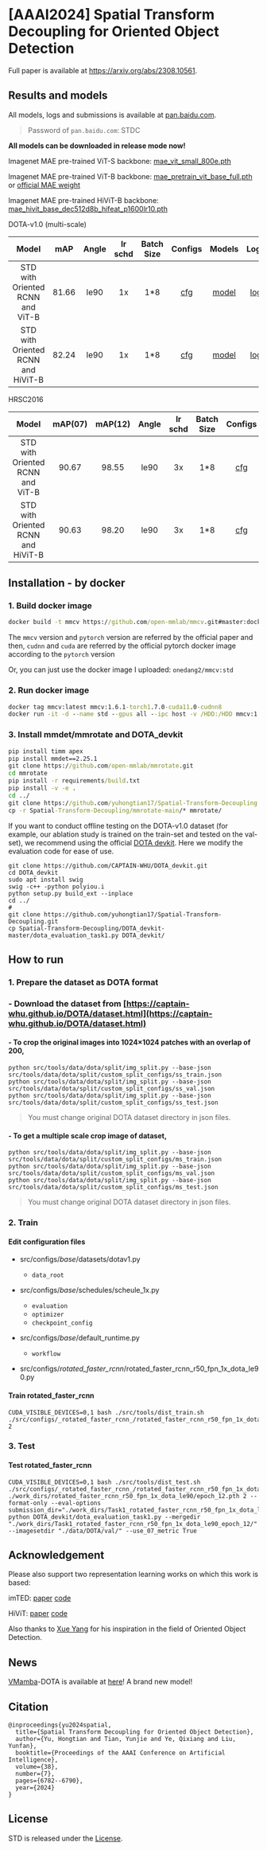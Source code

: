 # [AAAI2024] Spatial Transform Decoupling for Oriented Object Detection

Full paper is available at https://arxiv.org/abs/2308.10561.

## Results and models

All models, logs and submissions is available at [pan.baidu.com](https://pan.baidu.com/s/19nw-Ry2pGoeHZ0lQ-XehQg).

> Password of `pan.baidu.com`: STDC

__All models can be downloaded in release mode now!__

Imagenet MAE pre-trained ViT-S backbone: [mae_vit_small_800e.pth](https://github.com/yuhongtian17/Spatial-Transform-Decoupling/releases/download/STD-240413/mae_vit_small_800e.pth)

Imagenet MAE pre-trained ViT-B backbone: [mae_pretrain_vit_base_full.pth](https://github.com/yuhongtian17/Spatial-Transform-Decoupling/releases/download/STD-240413/mae_pretrain_vit_base_full.pth) or [official MAE weight](https://dl.fbaipublicfiles.com/mae/pretrain/mae_pretrain_vit_base_full.pth)

Imagenet MAE pre-trained HiViT-B backbone: [mae_hivit_base_dec512d8b_hifeat_p1600lr10.pth](https://github.com/yuhongtian17/Spatial-Transform-Decoupling/releases/download/STD-240413/mae_hivit_base_dec512d8b_hifeat_p1600lr10.pth)

DOTA-v1.0 (multi-scale)

|               Model                |  mAP  | Angle | lr schd | Batch Size | Configs | Models |  Logs  | Submissions |
| :--------------------------------: | :---: | :---: | :-----: | :--------: | :-----: | :----: | :----: | :---------: |
|  STD with Oriented RCNN and ViT-B  | 81.66 | le90  |   1x    |    1\*8    | [cfg](./mmrotate-main/configs/rotated_imted/dota/vit/rotated_imted_vb1m_oriented_rcnn_vit_base_1x_dota_ms_rr_le90_stdc_xyawh321v.py) | [model](https://github.com/yuhongtian17/Spatial-Transform-Decoupling/releases/download/STD-240413/orcnn_std_vit_dota_epoch_12.pth) | [log](https://github.com/yuhongtian17/Spatial-Transform-Decoupling/releases/download/STD-240413/orcnn_std_vit_dota_20240328_185845.log) | [submission](https://github.com/yuhongtian17/Spatial-Transform-Decoupling/releases/download/STD-240413/ms_ovs8.zip) |
| STD with Oriented RCNN and HiViT-B | 82.24 | le90  |   1x    |    1\*8    | [cfg](./mmrotate-main/configs/rotated_imted/dota/hivit/rotated_imted_hb1m_oriented_rcnn_hivitdet_base_1x_dota_ms_rr_le90_stdc_xyawh321v.py) | [model](https://github.com/yuhongtian17/Spatial-Transform-Decoupling/releases/download/STD-240413/orcnn_std_hivit_dota_epoch_12.pth) | [log](https://github.com/yuhongtian17/Spatial-Transform-Decoupling/releases/download/STD-240413/orcnn_std_hivit_dota_20230805_184646.log) | [submission](https://github.com/yuhongtian17/Spatial-Transform-Decoupling/releases/download/STD-240413/ms_ohs8.zip) |

HRSC2016

|               Model                | mAP(07) | mAP(12) | Angle | lr schd | Batch Size | Configs | Models |  Logs  |
| :--------------------------------: | :-----: | :-----: | :---: | :-----: | :--------: | :-----: | :----: | :----: |
|  STD with Oriented RCNN and ViT-B  |  90.67  |  98.55  | le90  |   3x    |    1\*8    | [cfg](./mmrotate-main/configs/rotated_imted/hrsc/vit/rotated_imted_oriented_rcnn_vit_base_3x_hrsc_rr_le90_stdc_xyawh321v.py) | [model](https://github.com/yuhongtian17/Spatial-Transform-Decoupling/releases/download/STD-240413/orcnn_std_vit_hrsc_epoch_36.pth) | [log](https://github.com/yuhongtian17/Spatial-Transform-Decoupling/releases/download/STD-240413/orcnn_std_vit_hrsc_20230814_214056.log) |
| STD with Oriented RCNN and HiViT-B |  90.63  |  98.20  | le90  |   3x    |    1\*8    | [cfg](./mmrotate-main/configs/rotated_imted/hrsc/hivit/rotated_imted_oriented_rcnn_hivitdet_base_3x_hrsc_rr_le90_stdc_xyawh321v.py) | [model](https://github.com/yuhongtian17/Spatial-Transform-Decoupling/releases/download/STD-240413/orcnn_std_hivit_hrsc_epoch_36.pth) | [log](https://github.com/yuhongtian17/Spatial-Transform-Decoupling/releases/download/STD-240413/orcnn_std_hivit_hrsc_20230808_230504.log) |

## Installation - by docker

### 1. Build docker image
```cmd
docker build -t mmcv https://github.com/open-mmlab/mmcv.git#master:docker/release --build-arg MMCV=1.6.1 --build-arg PYTORCH=1.7.0 --build-arg CUDA=11.0 --build-arg CUDNN=8
```

The `mmcv` version and `pytorch` version are referred by the official paper and then, `cudnn` and `cuda` are referred by the official pytorch docker image according to the `pytorch` version

Or, you can just use the docker image I uploaded: `onedang2/mmcv:std`

### 2. Run docker image 
```cmd
docker tag mmcv:latest mmcv:1.6.1-torch1.7.0-cuda11.0-cudnn8
docker run -it -d --name std --gpus all --ipc host -v /HDD:/HDD mmcv:1.6.1-torch1.7.0-cuda11.0-cudnn8 bash
```

### 3. Install mmdet/mmrotate and DOTA_devkit
```cmd
pip install timm apex
pip install mmdet==2.25.1
git clone https://github.com/open-mmlab/mmrotate.git
cd mmrotate
pip install -r requirements/build.txt
pip install -v -e .
cd ../
git clone https://github.com/yuhongtian17/Spatial-Transform-Decoupling.git
cp -r Spatial-Transform-Decoupling/mmrotate-main/* mmrotate/
```

If you want to conduct offline testing on the DOTA-v1.0 dataset (for example, our ablation study is trained on the train-set and tested on the val-set), we recommend using the official [DOTA devkit](https://github.com/CAPTAIN-WHU/DOTA_devkit). Here we modify the evaluation code for ease of use.

```shell
git clone https://github.com/CAPTAIN-WHU/DOTA_devkit.git
cd DOTA_devkit
sudo apt install swig
swig -c++ -python polyiou.i
python setup.py build_ext --inplace
cd ../
# 
git clone https://github.com/yuhongtian17/Spatial-Transform-Decoupling.git
cp Spatial-Transform-Decoupling/DOTA_devkit-master/dota_evaluation_task1.py DOTA_devkit/
```

## How to run

### 1. Prepare the dataset as DOTA format 

### - Download the dataset from [https://captain-whu.github.io/DOTA/dataset.html](https://captain-whu.github.io/DOTA/dataset.html)

#### - To crop the original images into 1024×1024 patches with an overlap of 200,
```shell
python src/tools/data/dota/split/img_split.py --base-json src/tools/data/dota/split/custom_split_configs/ss_train.json
python src/tools/data/dota/split/img_split.py --base-json src/tools/data/dota/split/custom_split_configs/ss_val.json
python src/tools/data/dota/split/img_split.py --base-json src/tools/data/dota/split/custom_split_configs/ss_test.json
```

> You must change original DOTA dataset directory in json files.

#### - To get a multiple scale crop image of dataset,
```shell
python src/tools/data/dota/split/img_split.py --base-json src/tools/data/dota/split/custom_split_configs/ms_train.json
python src/tools/data/dota/split/img_split.py --base-json src/tools/data/dota/split/custom_split_configs/ms_val.json
python src/tools/data/dota/split/img_split.py --base-json src/tools/data/dota/split/custom_split_configs/ms_test.json
```

> You must change original DOTA dataset directory in json files.

### 2. Train

#### Edit configuration files

- src/configs/_base_/datasets/dotav1.py
  - `data_root`

- src/configs/_base_/schedules/scheule_1x.py
  - `evaluation`
  - `optimizer`
  - `checkpoint_config`

- src/configs/_base_/default_runtime.py
  - `workflow`

- src/configs/_rotated_faster_rcnn_/rotated_faster_rcnn_r50_fpn_1x_dota_le90.py

#### Train rotated_faster_rcnn

```shell
CUDA_VISIBLE_DEVICES=0,1 bash ./src/tools/dist_train.sh ./src/configs/_rotated_faster_rcnn_/rotated_faster_rcnn_r50_fpn_1x_dota_le90.py 2 
```

### 3. Test

#### Test rotated_faster_rcnn
```shell
CUDA_VISIBLE_DEVICES=0,1 bash ./src/tools/dist_test.sh ./src/configs/_rotated_faster_rcnn_/rotated_faster_rcnn_r50_fpn_1x_dota_le90.py ./work_dirs/rotated_faster_rcnn_r50_fpn_1x_dota_le90/epoch_12.pth 2 --format-only --eval-options submission_dir="./work_dirs/Task1_rotated_faster_rcnn_r50_fpn_1x_dota_le90_epoch_12/"
python DOTA_devkit/dota_evaluation_task1.py --mergedir "./work_dirs/Task1_rotated_faster_rcnn_r50_fpn_1x_dota_le90_epoch_12/" --imagesetdir "./data/DOTA/val/" --use_07_metric True
```

## Acknowledgement

Please also support two representation learning works on which this work is based:

imTED: [paper](https://arxiv.org/abs/2205.09613) [code](https://github.com/LiewFeng/imTED)

HiViT: [paper](https://arxiv.org/abs/2205.14949) [code](https://github.com/zhangxiaosong18/hivit)

Also thanks to [Xue Yang](https://yangxue0827.github.io/) for his inspiration in the field of Oriented Object Detection.

## News

[VMamba](https://github.com/MzeroMiko/VMamba)-DOTA is available at [here](https://github.com/AkitsukiM/VMamba-DOTA)! A brand new model!

## Citation

```
@inproceedings{yu2024spatial,
  title={Spatial Transform Decoupling for Oriented Object Detection},
  author={Yu, Hongtian and Tian, Yunjie and Ye, Qixiang and Liu, Yunfan},
  booktitle={Proceedings of the AAAI Conference on Artificial Intelligence},
  volume={38},
  number={7},
  pages={6782--6790},
  year={2024}
}
```

## License

STD is released under the [License](https://github.com/yuhongtian17/Spatial-Transform-Decoupling/blob/main/LICENSE).
